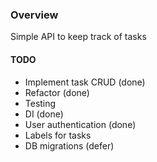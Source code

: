### Overview ###

Simple API to keep track of tasks

#### TODO ####

- Implement task CRUD (done)
- Refactor (done)
- Testing
- DI (done)
- User authentication (done)
- Labels for tasks
- DB migrations (defer)
